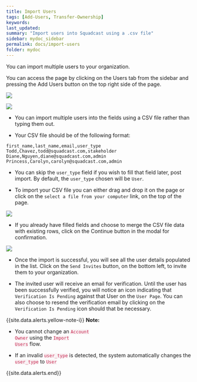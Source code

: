 ```yaml
---
title: Import Users
tags: [Add-Users, Transfer-Ownership]
keywords:
last_updated:
summary: "Import users into Squadcast using a .csv file"
sidebar: mydoc_sidebar
permalink: docs/import-users
folder: mydoc
---
```


You can import multiple users to your organization.

You can access the page by clicking on the Users tab from the sidebar and pressing the Add Users button on the top right side of the page.

![](images/add_users_1.png)

![](images/add_users_2.png)

- You can import multiple users into the fields using a CSV file rather than typing them out. 

- Your CSV file should be of the following format:

```csv
first_name,last_name,email,user_type
Todd,Chavez,todd@squadcast.com,stakeholder
Diane,Nguyen,diane@squadcast.com,admin
Princess,Carolyn,carolyn@squadcast.com,admin
```

- You can skip the `user_type`  field if you wish to fill that field later, post import. By default, the `user_type` chosen will be `User`. 

- To import your CSV file you can either drag and drop it on the page or click on the `select a file from your computer` link, on the top of the page.

![](images/import_users_1.png)

- If you already have filled fields and choose to merge the CSV file data with existing rows, click on the Continue button in the modal for confirmation.

![](images/import_users_2.png)

- Once the import is successful, you will see all the user details populated in the list.  Click on the `Send Invites` button, on the bottom left, to invite them to your organization. 

- The invited user will receive an email for verification. Until the user has been successfully verified, you will notice an icon indicating that `Verification Is Pending` against that User on the `User Page`. 
You can also choose to resend the verification email by clicking on the `Verification Is Pending`  icon should that be necessary.

{{site.data.alerts.yellow-note-i}}
<b>Note:</b>
<br/><p><ul><li>You cannot change an <code class="highlighter-rouge" style="color: #c7254e; background-color: #f9f2f4 !important;">Account Owner</code> using the <code class="highlighter-rouge" style="color: #c7254e; background-color: #f9f2f4 !important;">Import Users</code> flow.</li>
<li>If an invalid <code class="highlighter-rouge" style="color: #c7254e; background-color: #f9f2f4 !important;">user_type</code> is detected, the system automatically changes the <code class="highlighter-rouge" style="color: #c7254e; background-color: #f9f2f4 !important;">user_type</code> to <code class="highlighter-rouge" style="color: #c7254e; background-color: #f9f2f4 !important;">User</code></li></ul></p>
{{site.data.alerts.end}}